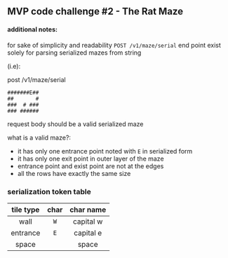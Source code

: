 ## MVP code challenge #2 - The Rat Maze

#### additional notes:
for sake of simplicity and readability `POST /v1/maze/serial`
end point exist solely for parsing serialized mazes from string

(i.e):

post /v1/maze/serial

```
#######E##
##       #
###  # ###
### ######
```

request body should be a valid serialized maze


what is a valid maze?:
* it has only one entrance point noted with `E` in serialized form
* it has only one exit point in outer layer of the maze
* entrance point and exist point are not at the edges
* all the rows have exactly the same size


### serialization token table 

| tile type | char | char name |
|:---------:|:----:|:---------:|
|   wall    | `W`  | capital w |
| entrance  | `E`  | capital e |
|   space   | ` `  |   space   |


